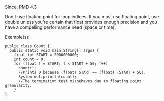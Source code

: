 Since: PMD 4.3

Don't use floating point for loop indices. If you must use floating point, use double
unless you're certain that float provides enough precision and you have a compelling
performance need (space or time).

Example(s):
```
public class Count {
  public static void main(String[] args) {
    final int START = 2000000000;
    int count = 0;
    for (float f = START; f < START + 50; f++)
      count++;
      //Prints 0 because (float) START == (float) (START + 50).
      System.out.println(count);
      //The termination test misbehaves due to floating point granularity.
    }
}
```
